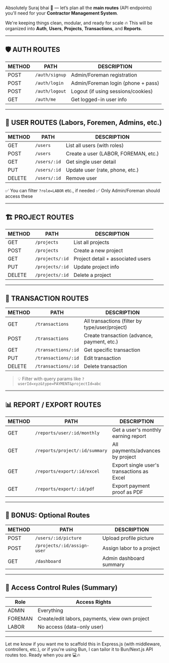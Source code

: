 Absolutely Suraj bhai 💪 — let’s plan all the **main routes** (API endpoints) you'll need for your **Contractor Management System**.

We're keeping things clean, modular, and ready for scale 🔥
This will be organized into **Auth**, **Users**, **Projects**, **Transactions**, and **Reports**.

---

## 🛡️ AUTH ROUTES

| METHOD | PATH           | DESCRIPTION                        |
| ------ | -------------- | ---------------------------------- |
| POST   | `/auth/signup` | Admin/Foreman registration         |
| POST   | `/auth/login`  | Admin/Foreman login (phone + pass) |
| POST   | `/auth/logout` | Logout (if using sessions/cookies) |
| GET    | `/auth/me`     | Get logged-in user info            |

---

## 👤 USER ROUTES (Labors, Foremen, Admins, etc.)

| METHOD | PATH         | DESCRIPTION                          |
| ------ | ------------ | ------------------------------------ |
| GET    | `/users`     | List all users (with roles)          |
| POST   | `/users`     | Create a user (LABOR, FOREMAN, etc.) |
| GET    | `/users/:id` | Get single user detail               |
| PUT    | `/users/:id` | Update user (rate, phone, etc.)      |
| DELETE | `/users/:id` | Remove user                          |

✅ You can filter `?role=LABOR` etc., if needed
✅ Only Admin/Foreman should access these

---

## 🏗️ PROJECT ROUTES

| METHOD | PATH            | DESCRIPTION                       |
| ------ | --------------- | --------------------------------- |
| GET    | `/projects`     | List all projects                 |
| POST   | `/projects`     | Create a new project              |
| GET    | `/projects/:id` | Project detail + associated users |
| PUT    | `/projects/:id` | Update project info               |
| DELETE | `/projects/:id` | Delete a project                  |

---

## 💸 TRANSACTION ROUTES

| METHOD | PATH                | DESCRIPTION                                    |
| ------ | ------------------- | ---------------------------------------------- |
| GET    | `/transactions`     | All transactions (filter by type/user/project) |
| POST   | `/transactions`     | Create transaction (advance, payment, etc.)    |
| GET    | `/transactions/:id` | Get specific transaction                       |
| PUT    | `/transactions/:id` | Edit transaction                               |
| DELETE | `/transactions/:id` | Delete transaction                             |

> 💡 Filter with query params like `?userId=xyz&type=PAYMENT&projectId=abc`

---

## 📊 REPORT / EXPORT ROUTES

| METHOD | PATH                           | DESCRIPTION                                |
| ------ | ------------------------------ | ------------------------------------------ |
| GET    | `/reports/user/:id/monthly`    | Get a user's monthly earning report        |
| GET    | `/reports/project/:id/summary` | All payments/advances by project           |
| GET    | `/reports/export/:id/excel`    | Export single user's transactions as Excel |
| GET    | `/reports/export/:id/pdf`      | Export payment proof as PDF                |

---

## 🧠 BONUS: Optional Routes

| METHOD | PATH                        | DESCRIPTION               |
| ------ | --------------------------- | ------------------------- |
| POST   | `/users/:id/picture`        | Upload profile picture    |
| POST   | `/projects/:id/assign-user` | Assign labor to a project |
| GET    | `/dashboard`                | Admin dashboard summary   |

---

## 🔐 Access Control Rules (Summary)

| Role    | Access Rights                                  |
| ------- | ---------------------------------------------- |
| ADMIN   | Everything                                     |
| FOREMAN | Create/edit labors, payments, view own project |
| LABOR   | No access (data-only user)                     |

---

Let me know if you want me to scaffold this in Express.js (with middleware, controllers, etc.), or if you're using Bun, I can tailor it to Bun/Next.js API routes too. Ready when you are 💻🔥
